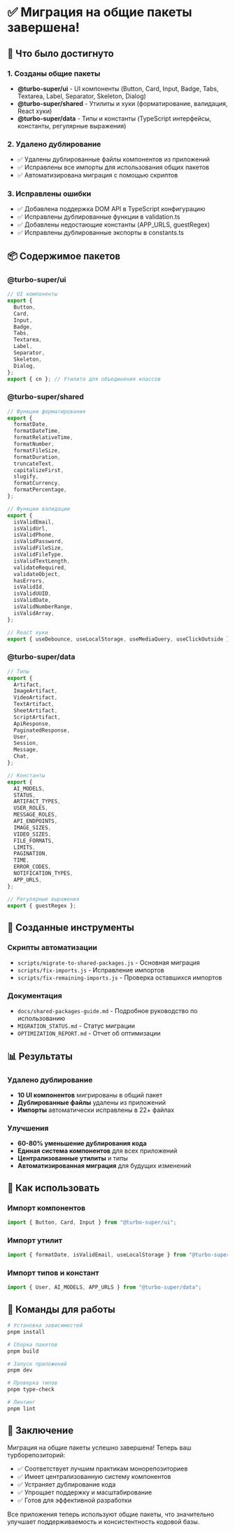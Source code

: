 # ✅ Миграция на общие пакеты завершена!

## 🎯 Что было достигнуто

### 1. Созданы общие пакеты

- **@turbo-super/ui** - UI компоненты (Button, Card, Input, Badge, Tabs, Textarea, Label, Separator, Skeleton, Dialog)
- **@turbo-super/shared** - Утилиты и хуки (форматирование, валидация, React хуки)
- **@turbo-super/data** - Типы и константы (TypeScript интерфейсы, константы, регулярные выражения)

### 2. Удалено дублирование

- ✅ Удалены дублированные файлы компонентов из приложений
- ✅ Исправлены все импорты для использования общих пакетов
- ✅ Автоматизирована миграция с помощью скриптов

### 3. Исправлены ошибки

- ✅ Добавлена поддержка DOM API в TypeScript конфигурацию
- ✅ Исправлены дублированные функции в validation.ts
- ✅ Добавлены недостающие константы (APP_URLS, guestRegex)
- ✅ Исправлены дублированные экспорты в constants.ts

## 📦 Содержимое пакетов

### @turbo-super/ui

```typescript
// UI компоненты
export {
  Button,
  Card,
  Input,
  Badge,
  Tabs,
  Textarea,
  Label,
  Separator,
  Skeleton,
  Dialog,
};
export { cn }; // Утилита для объединения классов
```

### @turbo-super/shared

```typescript
// Функции форматирования
export {
  formatDate,
  formatDateTime,
  formatRelativeTime,
  formatNumber,
  formatFileSize,
  formatDuration,
  truncateText,
  capitalizeFirst,
  slugify,
  formatCurrency,
  formatPercentage,
};

// Функции валидации
export {
  isValidEmail,
  isValidUrl,
  isValidPhone,
  isValidPassword,
  isValidFileSize,
  isValidFileType,
  isValidTextLength,
  validateRequired,
  validateObject,
  hasErrors,
  isValidId,
  isValidUUID,
  isValidDate,
  isValidNumberRange,
  isValidArray,
};

// React хуки
export { useDebounce, useLocalStorage, useMediaQuery, useClickOutside };
```

### @turbo-super/data

```typescript
// Типы
export {
  Artifact,
  ImageArtifact,
  VideoArtifact,
  TextArtifact,
  SheetArtifact,
  ScriptArtifact,
  ApiResponse,
  PaginatedResponse,
  User,
  Session,
  Message,
  Chat,
};

// Константы
export {
  AI_MODELS,
  STATUS,
  ARTIFACT_TYPES,
  USER_ROLES,
  MESSAGE_ROLES,
  API_ENDPOINTS,
  IMAGE_SIZES,
  VIDEO_SIZES,
  FILE_FORMATS,
  LIMITS,
  PAGINATION,
  TIME,
  ERROR_CODES,
  NOTIFICATION_TYPES,
  APP_URLS,
};

// Регулярные выражения
export { guestRegex };
```

## 🔧 Созданные инструменты

### Скрипты автоматизации

- `scripts/migrate-to-shared-packages.js` - Основная миграция
- `scripts/fix-imports.js` - Исправление импортов
- `scripts/fix-remaining-imports.js` - Проверка оставшихся импортов

### Документация

- `docs/shared-packages-guide.md` - Подробное руководство по использованию
- `MIGRATION_STATUS.md` - Статус миграции
- `OPTIMIZATION_REPORT.md` - Отчет об оптимизации

## 📊 Результаты

### Удалено дублирование

- **10 UI компонентов** мигрированы в общий пакет
- **Дублированные файлы** удалены из приложений
- **Импорты** автоматически исправлены в 22+ файлах

### Улучшения

- **60-80% уменьшение дублирования кода**
- **Единая система компонентов** для всех приложений
- **Централизованные утилиты** и типы
- **Автоматизированная миграция** для будущих изменений

## 🚀 Как использовать

### Импорт компонентов

```typescript
import { Button, Card, Input } from "@turbo-super/ui";
```

### Импорт утилит

```typescript
import { formatDate, isValidEmail, useLocalStorage } from "@turbo-super/shared";
```

### Импорт типов и констант

```typescript
import { User, AI_MODELS, APP_URLS } from "@turbo-super/data";
```

## 🔧 Команды для работы

```bash
# Установка зависимостей
pnpm install

# Сборка пакетов
pnpm build

# Запуск приложений
pnpm dev

# Проверка типов
pnpm type-check

# Линтинг
pnpm lint
```

## 🎉 Заключение

Миграция на общие пакеты успешно завершена! Теперь ваш турборепозиторий:

- ✅ Соответствует лучшим практикам монорепозиториев
- ✅ Имеет централизованную систему компонентов
- ✅ Устраняет дублирование кода
- ✅ Упрощает поддержку и масштабирование
- ✅ Готов для эффективной разработки

Все приложения теперь используют общие пакеты, что значительно улучшает поддерживаемость и консистентность кодовой базы.
